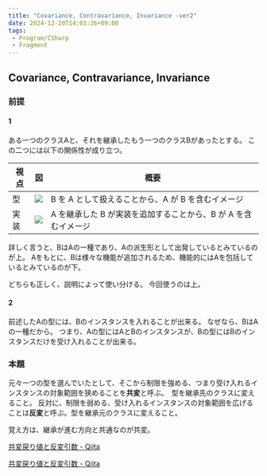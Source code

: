 ```yaml
---
title: "Covariance, Contravariance, Invariance -ver2"
date: 2024-12-20T14:03:26+09:00
tags:
 - Program/CSharp
 - Fragment
---
```


## Covariance, Contravariance, Invariance
### 前提
#### 1
ある一つのクラスAと、それを継承したもう一つのクラスBがあったとする。
この二つには以下の関係性が成り立つ。

| 視点 | 図 | 概要 |
| --- | --- | --- |
| 型 | ![](Images/Pasted%20image%2020220329143150.png) | B を A として扱えることから、A が B を含むイメージ |
| 実装 | ![](Images/Pasted%20image%2020220329143845.png) | A を継承した B が実装を追加することから、B が A を含むイメージ |

詳しく言うと、BはAの一種であり、Aの派生形として出発しているとみているのが上。
Aをもとに、Bは様々な機能が追加されるため、機能的にはAを包括しているとみているのが下。

どちらも正しく、説明によって使い分ける。
今回使うのは上。

#### 2
前述したAの型には、Bのインスタンスを入れることが出来る。
なぜなら、BはAの一種だから。
つまり、Aの型にはAとBのインスタンスが、Bの型にはBのインスタンスだけを受け入れることが出来る。
### 本題
元々一つの型を選んでいたとして、そこから制限を強める、つまり受け入れるインスタンスの対象範囲を狭めることを**共変**と呼ぶ。　型を継承先のクラスに変えること。
反対に、制限を弱める、受け入れるインスタンスの対象範囲を広げることは**反変**と呼ぶ。型を継承元のクラスに変えること。

覚え方は、継承が進む方向と共通なのが共変。



[共変戻り値と反変引数 - Qiita](https://qiita.com/7shi/items/39a222b5928bf0b6f745#java)

[共変戻り値と反変引数 - Qiita](共変戻り値と反変引数%20-%20Qiita.md)